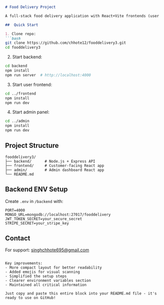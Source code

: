



```markdown
# Food Delivery Project

A full-stack food delivery application with React+Vite frontends (user and admin) and Node.js/Express backend.

##  Quick Start

1. Clone repo:
```bash
git clone https://github.com/chhote12/fooddelivery3.git
cd fooddelivery3
```

2. Start backend:
```bash
cd backend
npm install
npm run server  # http://localhost:4000
```

3. Start user frontend:
```bash
cd ../frontend
npm install
npm run dev
```

4. Start admin panel:
```bash
cd ../admin
npm install
npm run dev
```

## Project Structure
```
fooddelivery3/
├── backend/      # Node.js + Express API
├── frontend/     # Customer-facing React app
├── admin/        # Admin dashboard React app
└── README.md
```

## Backend ENV Setup
Create `.env` in `/backend` with:
```env
PORT=4000
MONGO_URL=mongodb://localhost:27017/fooddelivery
JWT_TOKEN_SECRET=your_secure_secret
STRIPE_SECRET=your_stripe_key
```

##  Contact
For support: [singhchhote695@gmail.com](mailto:singhchhote695@gmail.com)
```

Key improvements:
- More compact layout for better readability
- Added emojis for visual scanning
- Simplified the setup steps
- Clearer environment variables section
- Maintained all critical information

Just copy and paste this entire block into your README.md file - it's ready to use on GitHub!
